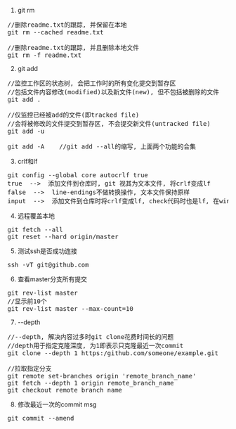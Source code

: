 1. git rm
<pre>
//删除readme.txt的跟踪, 并保留在本地
git rm --cached readme.txt

//删除readme.txt的跟踪, 并且删除本地文件
git rm -f readme.txt 
</pre>

2. git add
<pre>
//监控工作区的状态树, 会把工作时的所有变化提交到暂存区
//包括文件内容修改(modified)以及新文件(new), 但不包括被删除的文件
git add .

//仅监控已经被add的文件(即tracked file)
//会将被修改的文件提交到暂存区, 不会提交新文件(untracked file)
git add -u

git add -A    //git add --all的缩写, 上面两个功能的合集
</pre>

3. crlf和lf
<pre>
git config --global core autocrlf true
true  -->  添加文件到仓库时, git 视其为文本文件, 将crlf变成lf
false  -->  line-endings不做转换操作, 文本文件保持原样
input  -->  添加文件到仓库时将crlf变成lf, check代码时也是lf, 在windows系统下不使用这个设置
</pre>

4. 远程覆盖本地
<pre>
git fetch --all
git reset --hard origin/master
</pre>

5. 测试ssh是否成功连接
<pre>
ssh -vT git@github.com
</pre>

6. 查看master分支所有提交
<pre>
git rev-list master
//显示前10个
git rev-list master --max-count=10
</pre>

7. --depth
<pre>
//--depth, 解决内容过多时git clone花费时间长的问题
//depth用于指定克隆深度, 为1即表示只克隆最近一次commit
git clone --depth 1 https:/github.com/someone/example.git

//拉取指定分支
git remote set-branches origin 'remote_branch_name'
git fetch --depth 1 origin remote_branch_name
git checkout remote_branch_name
</pre>

8. 修改最近一次的commit msg
<pre>
git commit --amend
</pre>
